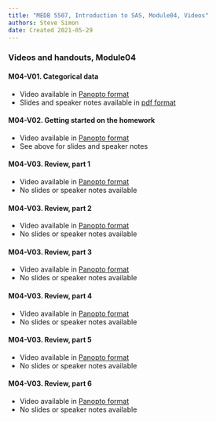```yaml
---
title: "MEDB 5507, Introduction to SAS, Module04, Videos"
authors: Steve Simon
date: Created 2021-05-29
---
```


### Videos and handouts, Module04

#### M04-V01. Categorical data

+ Video available in [Panopto format][m04v01]
+ Slides and speaker notes available in [pdf format][git1]

#### M04-V02. Getting started on the homework

+ Video available in [Panopto format][m04v02]
+ See above for slides and speaker notes

#### M04-V03. Review, part 1
+ Video available in [Panopto format][m04v03]
+ No slides or speaker notes available

#### M04-V03. Review, part 2
+ Video available in [Panopto format][m04v04]
+ No slides or speaker notes available

#### M04-V03. Review, part 3
+ Video available in [Panopto format][m04v05]
+ No slides or speaker notes available

#### M04-V03. Review, part 4
+ Video available in [Panopto format][m04v06]
+ No slides or speaker notes available

#### M04-V03. Review, part 5
+ Video available in [Panopto format][m04v07]
+ No slides or speaker notes available

#### M04-V03. Review, part 6
+ Video available in [Panopto format][m04v08]
+ No slides or speaker notes available


[git1]: https://umkc.instructure.com/courses/68719/modules/items/1002182

[m04v01]: https://umkc.hosted.panopto.com/Panopto/Pages/Viewer.aspx?id=eb10e8d6-dda8-4524-922e-aa840177f72b
[m04v02]: https://umkc.hosted.panopto.com/Panopto/Pages/Viewer.aspx?id=be1f9d24-b3eb-4ff1-a4cf-aa8401812727
[m04v03]: https://umkc.hosted.panopto.com/Panopto/Pages/Viewer.aspx?id=066b182d-96ce-4342-8caf-aaf6012d3604
[m04v04]: https://umkc.hosted.panopto.com/Panopto/Pages/Viewer.aspx?id=8274d5e9-e8c5-4630-ae52-aaf60133c462
[m04v05]: https://umkc.hosted.panopto.com/Panopto/Pages/Viewer.aspx?id=f2159f5b-76b9-443c-a4a2-aaf601381275
[m04v06]: https://umkc.hosted.panopto.com/Panopto/Pages/Viewer.aspx?id=73a75b6b-821c-4e73-90fa-aaf6013fca85
[m04v07]: https://umkc.hosted.panopto.com/Panopto/Pages/Viewer.aspx?id=0eaf8199-e634-47d9-97f4-aaf6014c67a1
[m04v08]: https://umkc.hosted.panopto.com/Panopto/Pages/Viewer.aspx?id=e19d457b-4de1-4b0b-9576-aaf601707986
